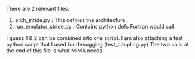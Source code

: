 There are 2 relevant files:
1. arch_stride.py : This defines the architecture.
2. run_emulator_stride.py : Contains python defs Fortran would call.

I guess 1 & 2 can be combined into one script. I am also attaching a test python script that I used for debugging (test_coupling.py) The two calls at the end of this file is what MiMA needs.
